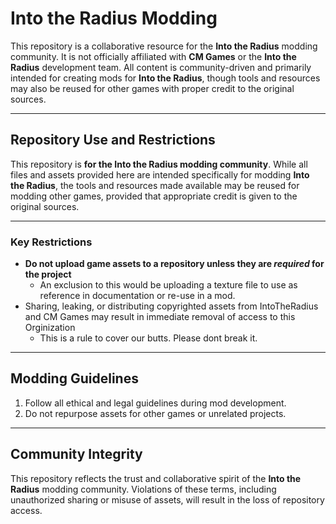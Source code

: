 
# Into the Radius Modding

This repository is a collaborative resource for the **Into the Radius** modding community. It is not officially affiliated with **CM Games** or the **Into the Radius** development team. All content is community-driven and primarily intended for creating mods for **Into the Radius**, though tools and resources may also be reused for other games with proper credit to the original sources.

---

## Repository Use and Restrictions

This repository is **for the Into the Radius modding community**. While all files and assets provided here are intended specifically for modding **Into the Radius**, the tools and resources made available may be reused for modding other games, provided that appropriate credit is given to the original sources.

---

### Key Restrictions

- **Do not upload game assets to a repository unless they are *required* for the project**
  - An exclusion to this would be uploading a texture file to use as reference in documentation or re-use in a mod.
- Sharing, leaking, or distributing copyrighted assets from IntoTheRadius and CM Games may result in immediate removal of access to this Orginization
  - This is a rule to cover our butts. Please dont break it.

---

## Modding Guidelines

1. Follow all ethical and legal guidelines during mod development.
2. Do not repurpose assets for other games or unrelated projects.

---

## Community Integrity

This repository reflects the trust and collaborative spirit of the **Into the Radius** modding community. Violations of these terms, including unauthorized sharing or misuse of assets, will result in the loss of repository access.

